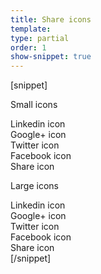 ```yaml
---
title: Share icons
template:
type: partial
order: 1
show-snippet: true
---
```

[snippet]
<p>Small icons</p>
<div><span class="icon icon-linkedin--black-small"></span> Linkedin icon</div>
<div><span class="icon icon-google--black-small"></span> Google+ icon</div>
<div><span class="icon icon-twitter--black-small"></span> Twitter icon</div>
<div><span class="icon icon-facebook--black-small"></span> Facebook icon</div>
<div><span class="icon icon-share--black-small"></span> Share icon</div>
<p>Large icons</p>
<div><span class="icon icon-linkedin--black"></span> Linkedin icon</div>
<div><span class="icon icon-google--black"></span> Google+ icon</div>
<div><span class="icon icon-twitter--black"></span> Twitter icon</div>
<div><span class="icon icon-facebook--black"></span> Facebook icon</div>
<div><span class="icon icon-share--black"></span> Share icon</div>
[/snippet]